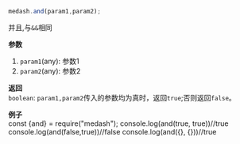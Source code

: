 ```ts
medash.and(param1,param2);
```
并且,与`&&`相同

**参数**  
1. `param1`(any): 参数1
2. `param2`(any): 参数2

  
**返回**  
`boolean`: `param1,param2`传入的参数均为真时，返回`true`;否则返回`false`。        
  
**例子**  
<me-embed>const {and} = require("medash");
console.log(and(true, true))//true
console.log(and(false,true))//false
console.log(and({}, {}))//true</me-embed>
